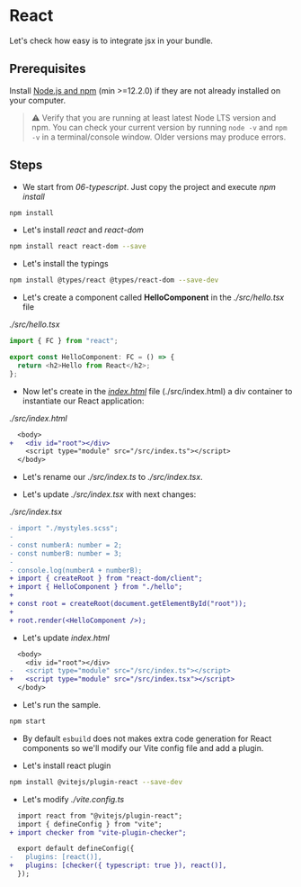 # React

Let's check how easy is to integrate jsx in your bundle.

## Prerequisites

Install [Node.js and npm](https://nodejs.org/en/) (min >=12.2.0) if they are not already installed on your computer.

> ⚠ Verify that you are running at least latest Node LTS version and npm. You can check your current version by running `node -v` and `npm -v` in a terminal/console window. Older versions may produce errors.

## Steps

- We start from _06-typescript_. Just copy the project and execute _npm install_

```bash
npm install
```

- Let's install _react_ and _react-dom_

```bash
npm install react react-dom --save
```

- Let's install the typings

```bash
npm install @types/react @types/react-dom --save-dev
```

- Let's create a component called **HelloComponent** in the _./src/hello.tsx_ file

_./src/hello.tsx_

```javascript
import { FC } from "react";

export const HelloComponent: FC = () => {
  return <h2>Hello from React</h2>;
};
```

- Now let's create in the [_index.html_](src/index.html) file (./src/index.html) a div container to instantiate our React application:

_./src/index.html_

```diff
  <body>
+   <div id="root"></div>
    <script type="module" src="/src/index.ts"></script>
  </body>
```

- Let's rename our _./src/index.ts_ to _./src/index.tsx_.

- Let's update _./src/index.tsx_ with next changes:

_./src/index.tsx_

```diff
- import "./mystyles.scss";
-
- const numberA: number = 2;
- const numberB: number = 3;
-
- console.log(numberA + numberB);
+ import { createRoot } from "react-dom/client";
+ import { HelloComponent } from "./hello";
+
+ const root = createRoot(document.getElementById("root"));
+
+ root.render(<HelloComponent />);
```

- Let's update _index.html_

```diff
  <body>
    <div id="root"></div>
-   <script type="module" src="/src/index.ts"></script>
+   <script type="module" src="/src/index.tsx"></script>
  </body>
```

- Let's run the sample.

```bash
npm start
```

- By default `esbuild` does not makes extra code generation for React components so we'll modify our Vite config file and add a plugin.

- Let's install react plugin

```bash
npm install @vitejs/plugin-react --save-dev
```

- Let's modify _./vite.config.ts_

```diff
  import react from "@vitejs/plugin-react";
  import { defineConfig } from "vite";
+ import checker from "vite-plugin-checker";

  export default defineConfig({
-   plugins: [react()],
+   plugins: [checker({ typescript: true }), react()],
  });
```
